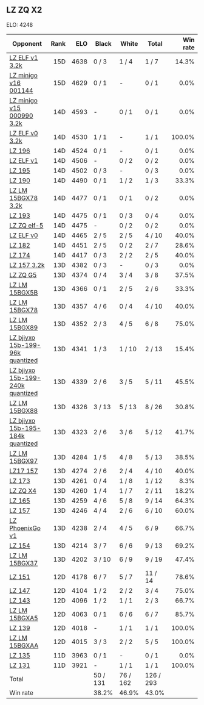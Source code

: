 ## LZ ZQ X2 ##

ELO: 4248

Opponent | Rank | ELO | Black | White | Total | Win rate
---------|-----:|----:|-------|-------|-------|-------:
[LZ ELF v1 3.2k](LZ%20ELF%20v1%203.2k.md) | 15D | 4638 | 0 / 3 | 1 / 4 | 1 / 7 | 14.3%
[LZ minigo v16 001144](LZ%20minigo%20v16%20001144.md) | 15D | 4629 | 0 / 1 | - | 0 / 1 | 0.0%
[LZ minigo v15 000990 3.2k](LZ%20minigo%20v15%20000990%203.2k.md) | 14D | 4593 | - | 0 / 1 | 0 / 1 | 0.0%
[LZ ELF v0 3.2k](LZ%20ELF%20v0%203.2k.md) | 14D | 4530 | 1 / 1 | - | 1 / 1 | 100.0%
[LZ 196](LZ%20196.md) | 14D | 4524 | 0 / 1 | - | 0 / 1 | 0.0%
[LZ ELF v1](LZ%20ELF%20v1.md) | 14D | 4506 | - | 0 / 2 | 0 / 2 | 0.0%
[LZ 195](LZ%20195.md) | 14D | 4502 | 0 / 3 | - | 0 / 3 | 0.0%
[LZ 190](LZ%20190.md) | 14D | 4490 | 0 / 1 | 1 / 2 | 1 / 3 | 33.3%
[LZ LM 15BGX78 3.2k](LZ%20LM%2015BGX78%203.2k.md) | 14D | 4477 | 0 / 1 | 0 / 1 | 0 / 2 | 0.0%
[LZ 193](LZ%20193.md) | 14D | 4475 | 0 / 1 | 0 / 3 | 0 / 4 | 0.0%
[LZ ZQ elf-5](LZ%20ZQ%20elf-5.md) | 14D | 4475 | - | 0 / 2 | 0 / 2 | 0.0%
[LZ ELF v0](LZ%20ELF%20v0.md) | 14D | 4465 | 2 / 5 | 2 / 5 | 4 / 10 | 40.0%
[LZ 182](LZ%20182.md) | 14D | 4451 | 2 / 5 | 0 / 2 | 2 / 7 | 28.6%
[LZ 174](LZ%20174.md) | 14D | 4417 | 0 / 3 | 2 / 2 | 2 / 5 | 40.0%
[LZ 157 3.2k](LZ%20157%203.2k.md) | 13D | 4382 | 0 / 3 | - | 0 / 3 | 0.0%
[LZ ZQ G5](LZ%20ZQ%20G5.md) | 13D | 4374 | 0 / 4 | 3 / 4 | 3 / 8 | 37.5%
[LZ LM 15BGX5B](LZ%20LM%2015BGX5B.md) | 13D | 4366 | 0 / 1 | 2 / 5 | 2 / 6 | 33.3%
[LZ LM 15BGX78](LZ%20LM%2015BGX78.md) | 13D | 4357 | 4 / 6 | 0 / 4 | 4 / 10 | 40.0%
[LZ LM 15BGX89](LZ%20LM%2015BGX89.md) | 13D | 4352 | 2 / 3 | 4 / 5 | 6 / 8 | 75.0%
[LZ bjiyxo 15b-199-96k quantized](LZ%20bjiyxo%2015b-199-96k%20quantized.md) | 13D | 4341 | 1 / 3 | 1 / 10 | 2 / 13 | 15.4%
[LZ bjiyxo 15b-199-240k quantized](LZ%20bjiyxo%2015b-199-240k%20quantized.md) | 13D | 4339 | 2 / 6 | 3 / 5 | 5 / 11 | 45.5%
[LZ LM 15BGX88](LZ%20LM%2015BGX88.md) | 13D | 4326 | 3 / 13 | 5 / 13 | 8 / 26 | 30.8%
[LZ bjiyxo 15b-195-184k quantized](LZ%20bjiyxo%2015b-195-184k%20quantized.md) | 13D | 4323 | 2 / 6 | 3 / 6 | 5 / 12 | 41.7%
[LZ LM 15BGX97](LZ%20LM%2015BGX97.md) | 13D | 4284 | 1 / 5 | 4 / 8 | 5 / 13 | 38.5%
[LZ17 157](LZ17%20157.md) | 13D | 4274 | 2 / 6 | 2 / 4 | 4 / 10 | 40.0%
[LZ 173](LZ%20173.md) | 13D | 4261 | 0 / 4 | 1 / 8 | 1 / 12 | 8.3%
[LZ ZQ X4](LZ%20ZQ%20X4.md) | 13D | 4260 | 1 / 4 | 1 / 7 | 2 / 11 | 18.2%
[LZ 165](LZ%20165.md) | 13D | 4259 | 4 / 6 | 5 / 8 | 9 / 14 | 64.3%
[LZ 157](LZ%20157.md) | 13D | 4246 | 4 / 4 | 2 / 6 | 6 / 10 | 60.0%
[LZ PhoenixGo v1](LZ%20PhoenixGo%20v1.md) | 13D | 4238 | 2 / 4 | 4 / 5 | 6 / 9 | 66.7%
[LZ 154](LZ%20154.md) | 13D | 4214 | 3 / 7 | 6 / 6 | 9 / 13 | 69.2%
[LZ LM 15BGX37](LZ%20LM%2015BGX37.md) | 13D | 4202 | 3 / 10 | 6 / 9 | 9 / 19 | 47.4%
[LZ 151](LZ%20151.md) | 12D | 4178 | 6 / 7 | 5 / 7 | 11 / 14 | 78.6%
[LZ 147](LZ%20147.md) | 12D | 4104 | 1 / 2 | 2 / 2 | 3 / 4 | 75.0%
[LZ 143](LZ%20143.md) | 12D | 4096 | 1 / 2 | 1 / 1 | 2 / 3 | 66.7%
[LZ LM 15BGXA5](LZ%20LM%2015BGXA5.md) | 12D | 4063 | 0 / 1 | 6 / 6 | 6 / 7 | 85.7%
[LZ 139](LZ%20139.md) | 12D | 4018 | - | 1 / 1 | 1 / 1 | 100.0%
[LZ LM 15BGXAA](LZ%20LM%2015BGXAA.md) | 12D | 4015 | 3 / 3 | 2 / 2 | 5 / 5 | 100.0%
[LZ 135](LZ%20135.md) | 11D | 3963 | 0 / 1 | - | 0 / 1 | 0.0%
[LZ 131](LZ%20131.md) | 11D | 3921 | - | 1 / 1 | 1 / 1 | 100.0%
Total | | | 50 / 131 | 76 / 162 | 126 / 293 | 
Win rate| | | 38.2% | 46.9% | 43.0% | 
